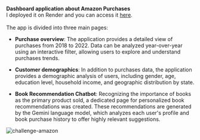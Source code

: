 **Dashboard application about Amazon Purchases** \
I deployed it on Render and you can access it [here](https://challenge-amazon.onrender.com/puchase_overview). \
\
The app is divided into three main pages:
- **Purchase overview**: The application provides a detailed view of purchases from 2018 to 2022. Data can be analyzed year-over-year using an interactive filter, allowing users to explore and understand purchases trends.

- **Customer demographics**: In addition to purchases data, the application provides a demographic analysis of users, including gender, age, education level, household income, and geographic distribution by state.

- **Book Recommendation Chatbot**: Recognizing the importance of books as the primary product sold, a dedicated page for personalized book recommendations was created. These recommendations are generated by the Gemini language model, which analyzes each user's profile and book purchase history to offer highly relevant suggestions.

![challenge-amazon](https://github.com/user-attachments/assets/7b06fdcc-087b-4fb8-b398-8a8ef97a84fa)
